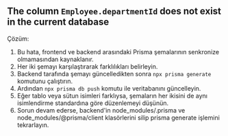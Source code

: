 ## The column `Employee.departmentId` does not exist in the current database

Çözüm:
1. Bu hata, frontend ve backend arasındaki Prisma şemalarının senkronize olmamasından kaynaklanır.
2. Her iki şemayı karşılaştırarak farklılıkları belirleyin.
3. Backend tarafında şemayı güncelledikten sonra `npx prisma generate` komutunu çalıştırın.
4. Ardından `npx prisma db push` komutu ile veritabanını güncelleyin.
5. Eğer tablo veya sütun isimleri farklıysa, şemaların her ikisini de aynı isimlendirme standardına göre düzenlemeyi düşünün.
6. Sorun devam ederse, backend'in node_modules/.prisma ve node_modules/@prisma/client klasörlerini silip prisma generate işlemini tekrarlayın. 